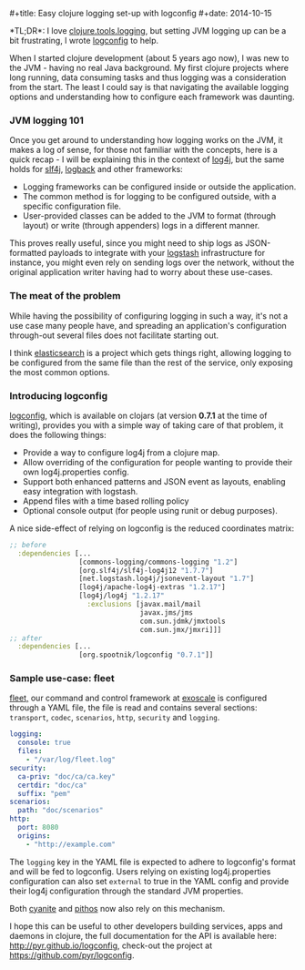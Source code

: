 #+title: Easy clojure logging set-up with logconfig
#+date: 2014-10-15

\*TL;DR\*: I love
[clojure.tools.logging](https://github.com/clojure/tools.logging), but
setting JVM logging up can be a bit frustrating, I wrote
[logconfig](https://github.com/pyr/logconfig) to help.

When I started clojure development (about 5 years ago now), I was new to
the JVM - having no real Java background. My first clojure projects
where long running, data consuming tasks and thus logging was a
consideration from the start. The least I could say is that navigating
the available logging options and understanding how to configure each
framework was daunting.

### JVM logging 101

Once you get around to understanding how logging works on the JVM, it
makes a log of sense, for those not familiar with the concepts, here is
a quick recap - I will be explaining this in the context of
[log4j](http://logging.apache.org/log4j/1.2/), but the same holds for
[slf4j](http://www.slf4j.org), [logback](http://logback.qos.ch) and
other frameworks:

-   Logging frameworks can be configured inside or outside the
    application.
-   The common method is for logging to be configured outside, with a
    specific configuration file.
-   User-provided classes can be added to the JVM to format (through
    layout) or write (through appenders) logs in a different manner.

This proves really useful, since you might need to ship logs as
JSON-formatted payloads to integrate with your
[logstash](http://logstash.org) infrastructure for instance, you might
even rely on sending logs over the network, without the original
application writer having had to worry about these use-cases.

### The meat of the problem

While having the possibility of configuring logging in such a way, it's
not a use case many people have, and spreading an application's
configuration through-out several files does not facilitate starting
out.

I think [elasticsearch](http://elasticsearch.org) is a project which
gets things right, allowing logging to be configured from the same file
than the rest of the service, only exposing the most common options.

### Introducing logconfig

[logconfig](https://github.com/pyr/logconfig), which is available on
clojars (at version **0.7.1** at the time of writing), provides you with
a simple way of taking care of that problem, it does the following
things:

-   Provide a way to configure log4j from a clojure map.
-   Allow overriding of the configuration for people wanting to provide
    their own log4j.properties config.
-   Support both enhanced patterns and JSON event as layouts, enabling
    easy integration with logstash.
-   Append files with a time based rolling policy
-   Optional console output (for people using runit or debug purposes).

A nice side-effect of relying on logconfig is the reduced coordinates
matrix:

``` clojure
;; before
  :dependencies [...
                 [commons-logging/commons-logging "1.2"]
                 [org.slf4j/slf4j-log4j12 "1.7.7"]
                 [net.logstash.log4j/jsonevent-layout "1.7"]
                 [log4j/apache-log4j-extras "1.2.17"]
                 [log4j/log4j "1.2.17"
                   :exclusions [javax.mail/mail
                                javax.jms/jms
                                com.sun.jdmk/jmxtools
                                com.sun.jmx/jmxri]]]
;; after
  :dependencies [...
                 [org.spootnik/logconfig "0.7.1"]]
```

### Sample use-case: fleet

[fleet,](https://github.com/pyr/fleet) our command and control framework
at [exoscale](https://exoscale.ch) is configured through a YAML file,
the file is read and contains several sections: `transport`, `codec`,
`scenarios`, `http`, `security` and `logging`.

``` yaml
logging:
  console: true
  files:
    - "/var/log/fleet.log"
security:
  ca-priv: "doc/ca/ca.key"
  certdir: "doc/ca"
  suffix: "pem"
scenarios:
  path: "doc/scenarios"
http:
  port: 8080
  origins:
    - "http://example.com"
```

The `logging` key in the YAML file is expected to adhere to logconfig's
format and will be fed to logconfig. Users relying on existing
log4j.properties configuration can also set `external` to true in the
YAML config and provide their log4j configuration through the standard
JVM properties.

Both [cyanite](https://github.com/pyr/cyanite) and
[pithos](https://github.com/exoscale/pithos) now also rely on this
mechanism.

I hope this can be useful to other developers building services, apps
and daemons in clojure, the full documentation for the API is available
here: <http://pyr.github.io/logconfig>, check-out the project at
<https://github.com/pyr/logconfig>.
